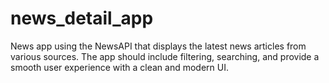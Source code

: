 # news_detail_app
 News app using the NewsAPI that displays the latest news articles from various sources. The app should include filtering, searching, and provide a smooth user experience with a clean and modern UI.
